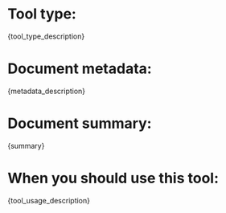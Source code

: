 # Tool type:

{tool_type_description}

# Document metadata:

{metadata_description}

# Document summary:

{summary}

# When you should use this tool:

{tool_usage_description}
